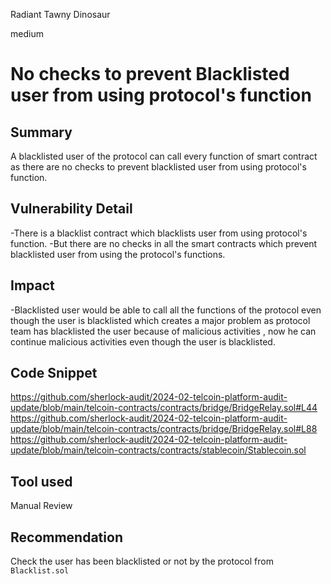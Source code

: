 Radiant Tawny Dinosaur

medium

# No checks to prevent Blacklisted user from using protocol's function

## Summary
A blacklisted user of the protocol can call every function of smart contract as there are no checks to prevent blacklisted user from using protocol's function.

## Vulnerability Detail

-There is a blacklist contract which blacklists user from using protocol's function.
-But there are no checks in all the smart contracts which prevent blacklisted user from using the protocol's functions.
## Impact

-Blacklisted user would be able to call all the functions of the protocol even though the user is blacklisted which creates a major problem as protocol team has blacklisted the user because of malicious activities , now he can continue malicious activities even though the user is blacklisted. 

## Code Snippet
https://github.com/sherlock-audit/2024-02-telcoin-platform-audit-update/blob/main/telcoin-contracts/contracts/bridge/BridgeRelay.sol#L44
https://github.com/sherlock-audit/2024-02-telcoin-platform-audit-update/blob/main/telcoin-contracts/contracts/bridge/BridgeRelay.sol#L88
https://github.com/sherlock-audit/2024-02-telcoin-platform-audit-update/blob/main/telcoin-contracts/contracts/stablecoin/Stablecoin.sol
## Tool used

Manual Review

## Recommendation
Check the user has been blacklisted or not by the protocol from `Blacklist.sol`